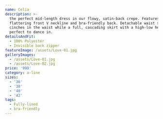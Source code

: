 ```yaml
---
name: Celia
description: >-
  the perfect mid-length dress in our flowy, satin-back crepe. Features a
  flattering front V neckline and bra-friendly back. Detachable waist sash
  cinches in the waist while a full, cascading skirt with a high-low hem is
  perfect to dance in.
detailsAndFit:
  - 100% Polyester
  - Invisible back zipper
featureImage: /assets/Love-01.jpg
galleryImages:
  - /assets/Love-01.jpg
  - /assets/Love-02.jpg
price: '999'
category: a-line
sizes:
  - '36'
  - '38'
  - '40'
  - '42'
tags:
  - Fully-lined
  - bra-friendly
---
```



